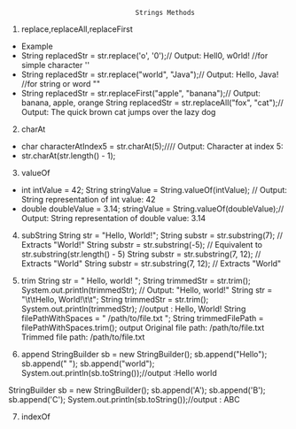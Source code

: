                                    Strings Methods
1) replace,replaceAll,replaceFirst
- Example
- String replacedStr = str.replace('o', '0');// Output: Hell0, w0rld! //for simple character ''
- String replacedStr = str.replace("world", "Java");// Output: Hello, Java! //for string or word ""
- String replacedStr = str.replaceFirst("apple", "banana");// Output: banana, apple, orange
  String replacedStr = str.replaceAll("fox", "cat");// Output: The quick brown cat jumps over the lazy dog

2) charAt
- char characterAtIndex5 = str.charAt(5);//// Output: Character at index 5:
- str.charAt(str.length() - 1);

3) valueOf
- int intValue = 42;
  String stringValue = String.valueOf(intValue); // Output: String representation of int value: 42
-  double doubleValue = 3.14;
  stringValue = String.valueOf(doubleValue);// Output: String representation of double value: 3.14

4) subString
String str = "Hello, World!";
String substr = str.substring(7); // Extracts "World!"
String substr = str.substring(-5); // Equivalent to str.substring(str.length() - 5)
String substr = str.substring(7, 12); // Extracts "World"
String substr = str.substring(7, 12); // Extracts "World"

5) trim
String str = "   Hello, world!   ";
String trimmedStr = str.trim();
System.out.println(trimmedStr); // Output: "Hello, world!"
String str = "\t\tHello, World!\t\t";
String trimmedStr = str.trim();
System.out.println(trimmedStr); //output : Hello, World!
String filePathWithSpaces = "   /path/to/file.txt   ";
String trimmedFilePath = filePathWithSpaces.trim();
output
Original file path:    /path/to/file.txt   
Trimmed file path: /path/to/file.txt

6) append
StringBuilder sb = new StringBuilder();
sb.append("Hello");
sb.append(" ");
sb.append("world");
System.out.println(sb.toString());//output :Hello world

StringBuilder sb = new StringBuilder();
sb.append('A');
sb.append('B');
sb.append('C');
System.out.println(sb.toString());//output : ABC

7) indexOf